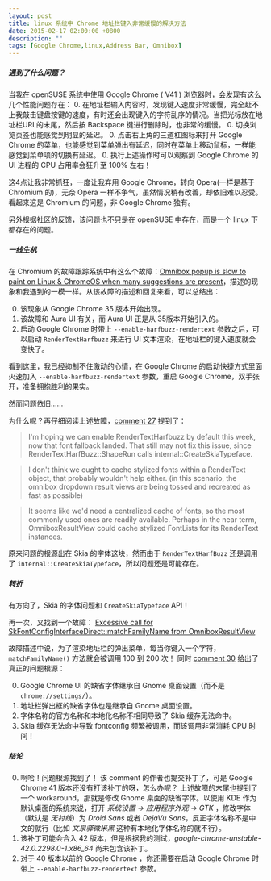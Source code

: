 ```yaml
---
layout: post
title: linux 系统中 Chrome 地址栏键入非常缓慢的解决方法
date: 2015-02-17 02:00:00 +0800
description: ""
tags: [Google Chrome,linux,Address Bar, Omnibox]
---
```




##### 遇到了什么问题？

当我在 openSUSE 系统中使用 Google Chrome ( V41 ) 浏览器时，会发现有这么几个性能问题存在：
0. 在地址栏输入内容时，发现键入速度非常缓慢，完全赶不上我敲击键盘按键的速度，有时还会出现键入的字符乱序的情况。当把光标放在地址栏URL的末尾，然后按 Backspace 键进行删除时，也非常的缓慢。
0. 切换浏览页签也能感觉到明显的延迟。
0. 点击右上角的三道杠图标来打开 Google Chrome 的菜单，也能感觉到菜单弹出有延迟，同时在菜单上移动鼠标，一样能感觉到菜单项的切换有延迟。
0. 执行上述操作时可以观察到 Google Chrome 的 UI 进程的 CPU 占用率会狂升至 100% 左右！

这4点让我非常抓狂，一度让我弃用 Google Chrome，转向 Opera(一样是基于 Chromium 的)，无奈 Opera 一样不争气，虽然情况稍有改善，却依旧难以忍受。看起来这是 Chromium 的问题，非 Google Chrome 独有。

另外根据社区的反馈，该问题也不只是在 openSUSE 中存在，而是一个 linux 下都存在的问题。


##### 一线生机

在 Chromium 的故障跟踪系统中有这么个故障：[Omnibox popup is slow to paint on Linux & ChromeOS when many suggestions are present](https://code.google.com/p/chromium/issues/detail?id=376077)，描述的现象和我遇到的一模一样。从该故障的描述和回复来看，可以总结出：

0. 该现象从 Google Chrome 35 版本开始出现。
0. 该故障和 Aura UI 有关，而 Aura UI 正是从 35版本开始引入的。
0. 启动 Google Chrome 时带上 `--enable-harfbuzz-rendertext` 参数之后，可以启动 `RenderTextHarfbuzz` 来进行 UI 文本渲染，在地址栏的键入速度就会变快了。

看到这里，我已经抑制不住激动的心情，在 Google Chrome 的启动快捷方式里面火速加入 `--enable-harfbuzz-rendertext` 参数，重启 Google Chrome，双手张开，准备拥抱胜利的果实。

然而问题依旧......

为什么呢？再仔细阅读上述故障，[comment 27](https://code.google.com/p/chromium/issues/detail?id=376077#c27) 提到了：

>I'm hoping we can enable RenderTextHarfbuzz by default this week, now that font fallback landed.
That still may not fix this issue, since RenderTextHarfBuzz::ShapeRun calls internal::CreateSkiaTypeface.

>I don't think we ought to cache stylized fonts within a RenderText object, that probably wouldn't help either.
(in this scenario, the omnibox dropdown result views are being tossed and recreated as fast as possible)

>It seems like we'd need a centralized cache of fonts, so the most commonly used ones are readily available.
Perhaps in the near term, OmniboxResultView could cache stylized FontLists for its RenderText instances.

原来问题的根源出在 Skia 的字体这块，然而由于 `RenderTextHarfBuzz` 还是调用了 `internal::CreateSkiaTypeface`，所以问题还是可能存在。

##### 转折

有方向了，Skia 的字体问题和 `CreateSkiaTypeface` API！

再一次，又找到一个故障： [Excessive call for SkFontConfigInterfaceDirect::matchFamilyName from OmniboxResultView](https://code.google.com/p/chromium/issues/detail?id=424082)

故障描述中说，为了渲染地址栏的弹出菜单，每当你键入一个字符， `matchFamilyName()` 方法就会被调用 100 到 200 次！ 同时 [comment 30](https://code.google.com/p/chromium/issues/detail?id=424082#c30) 给出了真正的问题根源：

0. Google Chrome UI 的缺省字体继承自 Gnome 桌面设置（而不是 `chrome://settings/`）。
0. 地址栏弹出框的缺省字体也是继承自 Gnome 桌面设置。
0. 字体名称的官方名称和本地化名称不相同导致了 Skia 缓存无法命中。
0. Skia 缓存无法命中导致 fontconfig 频繁被调用，而该调用非常消耗 CPU 时间！


##### 结论

0. 啊哈！问题根源找到了！ 该 comment 的作者也提交补丁了，可是 Google Chrome 41 版本还没有打该补丁的呀，怎么办呢？ 上述故障的末尾也提到了一个 workaround，那就是修改 Gnome 桌面的缺省字体。以使用 KDE 作为默认桌面的系统来说，打开 *系统设置 -> 应用程序外观 -> GTK* ，修改字体（默认是 *无衬线*）为 *Droid Sans* 或者 *DejaVu Sans*，反正字体名称不是中文的就行（比如 *文泉驿微米黑* 这种有本地化字体名称的就不行）。
0. 该补丁可能会合入 42 版本，但是根据我的测试，*google-chrome-unstable-42.0.2298.0-1.x86_64* 尚未包含该补丁。
0. 对于 40 版本以前的 Google Chrome ，你还需要在启动 Google Chrome 时带上 `--enable-harfbuzz-rendertext` 参数。
